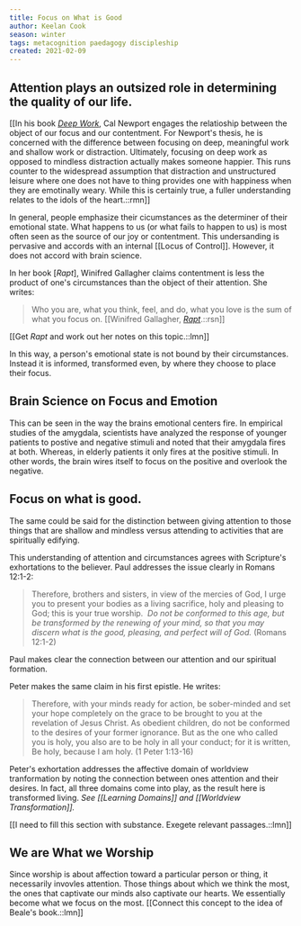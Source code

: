 ```yaml
---
title: Focus on What is Good
author: Keelan Cook
season: winter
tags: metacognition paedagogy discipleship
created: 2021-02-09
---
```


## Attention plays an outsized role in determining the quality of our life.
[[In his book [*Deep Work*](https://amzn.to/3rFUKmf), Cal Newport engages the relatioship between the object of our focus and our contentment. For Newport's thesis, he is concerned with the difference between focusing on deep, meaningful work and shallow work or distraction. Ultimately, focusing on deep work as opposed to mindless distraction actually makes someone happier. This runs counter to the widespread assumption that distraction and unstructured leisure where one does not have to thing provides one with happiness when they are emotinally weary. While this is certainly true, a fuller understanding relates to the idols of the heart.::rmn]]

In general, people emphasize their cicumstances as the determiner of their emotional state. What happens to us (or what fails to happen to us) is most often seen as the source of our joy or contentment. This undersanding is pervasive and accords with an internal [[Locus of Control]]. However, it does not accord with brain science.

In her book [*Rapt*], Winifred Gallagher claims contentment is less the product of one's circumstances than the object of their attention. She writes:

>Who you are, what you think, feel, and do, what you love is the sum of what you focus on. [[Winifred Gallagher, [*Rapt*](https://amzn.to/3cUH9n0).::rsn]]

[[Get *Rapt* and work out her notes on this topic.::lmn]]

In this way, a person's emotional state is not bound by their circumstances. Instead it is informed, transformed even, by where they choose to place their focus. 

## Brain Science on Focus and Emotion
This can be seen in the way the brains emotional centers fire. In empirical studies of the amygdala, scientists have analyzed the response of younger patients to postive and negative stimuli and noted that their amygdala fires at both. Whereas, in elderly patients it only fires at the positive stimuli. In other words, the brain wires itself to focus on the positive and overlook the negative. 

## Focus on what is good. 
The same could be said for the distinction between giving attention to those things that are shallow and mindless versus attending to activities that are spiritually edifying.

This understanding of attention and circumstances agrees with Scripture's exhortations to the believer. Paul addresses the issue clearly in Romans 12:1-2:

>Therefore, brothers and sisters, in view of the mercies of God, I urge you to present your bodies as a living sacrifice, holy and pleasing to God; this is your true worship.  *Do not be conformed to this age, but be transformed by the renewing of your mind, so that you may discern what is the good, pleasing, and perfect will of God.* (Romans 12:1-2)

Paul makes clear the connection between our attention and our spiritual formation. 

Peter makes the same claim in his first epistle. He writes:

>Therefore, with your minds ready for action, be sober-minded and set your hope completely on the grace to be brought to you at the revelation of Jesus Christ. As obedient children, do not be conformed to the desires of your former ignorance. But as the one who called you is holy, you also are to be holy in all your conduct; for it is written, Be holy, because I am holy. (1 Peter 1:13-16)

Peter's exhortation addresses the affective domain of worldview tranformation by noting the connection between ones attention and their desires. In fact, all three domains come into play, as the result here is transformed living. *See [[Learning Domains]] and [[Worldview Transformation]].*

[[I need to fill this section with substance. Exegete relevant passages.::lmn]]

## We are What we Worship
Since worship is about affection toward a particular person or thing, it necessarily invovles attention. Those things about which we think the  most, the ones that captivate our minds also captivate our hearts. We essentially become what we focus on the most.
[[Connect this concept to the idea of Beale's book.::lmn]]
